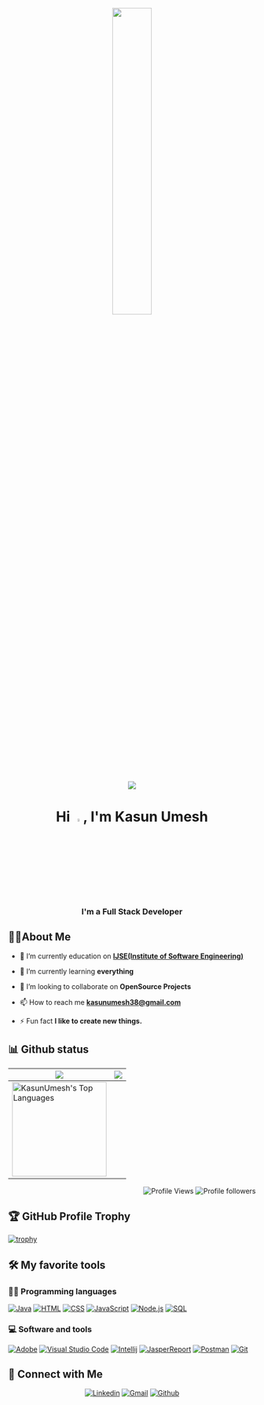 <p align="center">
  <img width="40%" height="auto" src="https://github.com/Adam-pw/Adam-pw/blob/main/animation_500_kxa883sd.gif">
</p>

<p align="center">
  <img src="https://readme-typing-svg.herokuapp.com?center=true&vCenter=true&lines=Hi%2C+I'm+Kasun+Umesh+;Software+Engineer+Student;And+Full+Stack+Developer">
</p>

<h1 align="center">Hi <img src="https://raw.githubusercontent.com/MartinHeinz/MartinHeinz/master/wave.gif" width="4%">, I'm Kasun Umesh</h1>
<h3 align="center">I'm a  Full Stack Developer</h3>


## 🙋‍♂️About Me

- 🔭 I’m currently education on **[IJSE(Institute of Software Engineering)](https://www.ijse.lk/)**

- 🌱 I’m currently learning **everything**

- 👯 I’m looking to collaborate on **OpenSource Projects**

- 📫 How to reach me **kasunumesh38@gmail.com**

- ⚡ Fun fact **I like to create new things.**

## 📊 Github status

<img src="https://github-readme-stats.vercel.app/api?username=KasunUmesh&&show_icons=true&count_private=true&theme=blue-green&hide_border=true">|<img src="https://github-readme-streak-stats.herokuapp.com?user=KasunUmesh&theme=github-dark&hide_border=true&date_format=%5BY%20%5DM%20j&background=081F8D15"/>
|---|---|
<img alt="KasunUmesh's Top Languages" src="https://github-readme-stats.vercel.app/api/top-langs/?username=KasunUmesh&langs_count=8&layout=compact&theme=react&hide_border=true&bg_color=1F222E&title_color=F85D7F&icon_color=F8D866&hide=Jupyter%20Notebook" height="192px"/>|

<p align="Right">
  <img alt="Profile Views" src="https://komarev.com/ghpvc/?username=KasunUmesh&color=brightgreen">
  <img alt="Profile followers" src="https://img.shields.io/github/followers/KasunUmesh">
</p>

## 🏆 GitHub Profile Trophy
[![trophy](https://github-profile-trophy.vercel.app/?username=ryo-ma&theme=algolia&ma&margin-w=10&ma&row=1&column=7)](https://github.com/ryo-ma/github-profile-trophy)

## 🛠️ My favorite tools

### 👨‍💻 Programming languages
<p>
  <a href="https://github.com/search?q=user%KasunUmesh+language%3Ajava"><img alt="Java" src="https://img.shields.io/badge/Java-007396.svg?logo=java&logoColor=white"></a>
  <a href="https://github.com/search?q=user%KasunUmesh+language%3Ahtml"><img alt="HTML" src="https://img.shields.io/badge/HTML-E34F26.svg?logo=html5&logoColor=white"></a>
  <a href="https://github.com/search?q=user%KasunUmesh+language%3Acss"><img alt="CSS" src="https://img.shields.io/badge/CSS-1572B6.svg?logo=css3&logoColor=white"></a>
  <a href="https://github.com/search?q=user%KasunUmesh+language%3Ajavascript"><img alt="JavaScript" src="https://img.shields.io/badge/JavaScript-F7DF1E.svg?logo=javascript&logoColor=black"></a>
  <a href="https://github.com/search?q=user%KasunUmesh+language%3Ajavascript"><img alt="Node.js" src="https://img.shields.io/badge/Node.js-43853D.svg?logo=node.js&logoColor=white"></a>
  <a href="https://github.com/search?q=user%KasunUmesh+language%3Asql"><img alt="SQL" src="https://custom-icon-badges.herokuapp.com/badge/SQL-025E8C.svg?logo=database&logoColor=white"></a>
</p>

### 💻 Software and tools
<p>
  <a href="#"><img alt="Adobe" src="https://img.shields.io/badge/Adobe-FF0000.svg?logo=adobe&logoColor=white"></a>
  <a href="#"><img alt="Visual Studio Code" src="https://img.shields.io/badge/Visual%20Studio%20Code-0078d7.svg?logo=visual-studio-code&logoColor=white"></a>
	<a href="#"><img alt="Intellij" src="https://img.shields.io/badge/IntelliJ&nbsp;IDEA-021B37.svg?logo=intellij-idea&logoColor=white"></a>
  <a href="#"><img alt="JasperReport" src="https://custom-icon-badges.herokuapp.com/badge/-Jasper%20Report-4A8CCA"></a>
  <a href="#"><img alt="Postman" src="https://img.shields.io/badge/Postman-FF6C37?logo=postman&logoColor=white"></a>
  <a href="#"><img alt="Git" src="https://img.shields.io/badge/Git-F05033.svg?logo=git&logoColor=white"></a>

</p>

## 🔗 Connect with Me
<p align="center">
  <a href="https://www.linkedin.com/in/kasun-umesh-49242b226/"><img alt="Linkedin" title="Kasun Umesh Linkedin" src="https://img.shields.io/badge/LinkedIn-0077B5?style=for-the-badge&logo=linkedin&logoColor=white"></a>
  <a href="mailto:kasunumesh38@gmail.com"><img alt="Gmail" title="Kasun Umesh Gmail" src="https://img.shields.io/badge/Gmail-D14836?style=for-the-badge&logo=gmail&logoColor=white"></a>
  <a href="https://github.com/KasunUmesh"><img alt="Github" title="Kasun Umesh Github" src="https://img.shields.io/badge/GitHub-320021?style=for-the-badge&logo=github&logoColor=white"></a>
</p>
